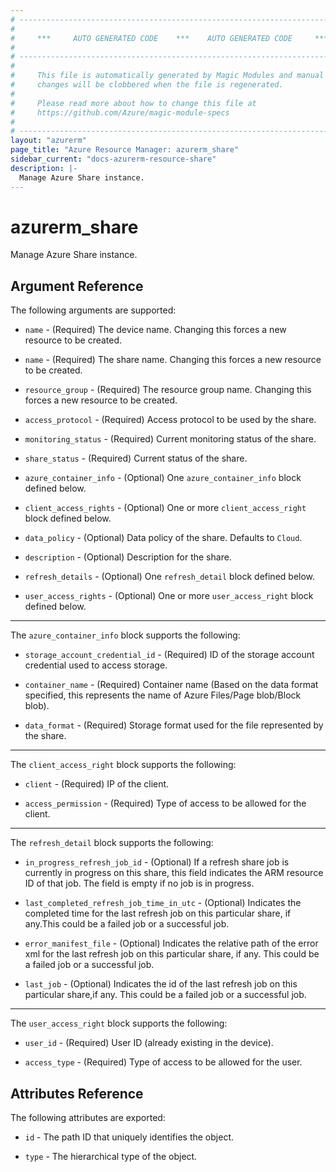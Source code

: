 ```yaml
---
# ----------------------------------------------------------------------------
#
#     ***     AUTO GENERATED CODE    ***    AUTO GENERATED CODE     ***
#
# ----------------------------------------------------------------------------
#
#     This file is automatically generated by Magic Modules and manual
#     changes will be clobbered when the file is regenerated.
#
#     Please read more about how to change this file at
#     https://github.com/Azure/magic-module-specs
#
# ----------------------------------------------------------------------------
layout: "azurerm"
page_title: "Azure Resource Manager: azurerm_share"
sidebar_current: "docs-azurerm-resource-share"
description: |-
  Manage Azure Share instance.
---
```


# azurerm_share

Manage Azure Share instance.


## Argument Reference

The following arguments are supported:

* `name` - (Required) The device name. Changing this forces a new resource to be created.

* `name` - (Required) The share name. Changing this forces a new resource to be created.

* `resource_group` - (Required) The resource group name. Changing this forces a new resource to be created.

* `access_protocol` - (Required) Access protocol to be used by the share.

* `monitoring_status` - (Required) Current monitoring status of the share.

* `share_status` - (Required) Current status of the share.

* `azure_container_info` - (Optional) One `azure_container_info` block defined below.

* `client_access_rights` - (Optional) One or more `client_access_right` block defined below.

* `data_policy` - (Optional) Data policy of the share. Defaults to `Cloud`.

* `description` - (Optional) Description for the share.

* `refresh_details` - (Optional) One `refresh_detail` block defined below.

* `user_access_rights` - (Optional) One or more `user_access_right` block defined below.

---

The `azure_container_info` block supports the following:

* `storage_account_credential_id` - (Required) ID of the storage account credential used to access storage.

* `container_name` - (Required) Container name (Based on the data format specified, this represents the name of Azure Files/Page blob/Block blob).

* `data_format` - (Required) Storage format used for the file represented by the share.

---

The `client_access_right` block supports the following:

* `client` - (Required) IP of the client.

* `access_permission` - (Required) Type of access to be allowed for the client.

---

The `refresh_detail` block supports the following:

* `in_progress_refresh_job_id` - (Optional) If a refresh share job is currently in progress on this share, this field indicates the ARM resource ID of that job. The field is empty if no job is in progress.

* `last_completed_refresh_job_time_in_utc` - (Optional) Indicates the completed time for the last refresh job on this particular share, if any.This could be a failed job or a successful job.

* `error_manifest_file` - (Optional) Indicates the relative path of the error xml for the last refresh job on this particular share, if any. This could be a failed job or a successful job.

* `last_job` - (Optional) Indicates the id of the last refresh job on this particular share,if any. This could be a failed job or a successful job.

---

The `user_access_right` block supports the following:

* `user_id` - (Required) User ID (already existing in the device).

* `access_type` - (Required) Type of access to be allowed for the user.

## Attributes Reference

The following attributes are exported:

* `id` - The path ID that uniquely identifies the object.

* `type` - The hierarchical type of the object.
